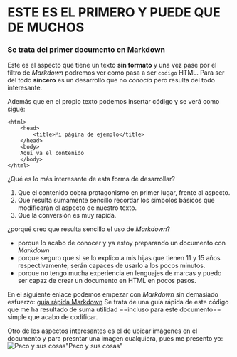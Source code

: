 # ESTE ES EL PRIMERO Y PUEDE QUE DE MUCHOS
### Se trata del primer documento en Markdown

Este es el aspecto que tiene un texto **sin formato** y una vez pase por el filtro de *Markdown* 
podremos ver como pasa a ser `codigo` HTML. 
Para ser del todo **sincero** es un desarrollo que no *conocía* pero resulta del todo interesante.

Además que en el propio texto podemos insertar código y se verá como sigue: 

```
<html>
	<head>
		<title>Mi página de ejemplo</title>
	</head>
	<body>
	Aquí va el contenido
	</body>
</html>
``` 

¿Qué es lo más interesante de esta forma de desarrollar?
1. Que el contenido cobra protagonismo en primer lugar, frente al aspecto.
2. Que resulta sumamente sencillo recordar los símbolos básicos que modificarán el aspecto de nuestro texto.
3. Que la conversión es muy rápida.

¿porqué creo que resulta sencillo el uso de *Markdown*?
- porque lo acabo de conocer y ya estoy preparando un documento con *Markdown*
- porque seguro que si se lo explico a mis hijas que tienen 11 y 15 años respectivamente, serán capaces de usarlo a los pocos minutos.
- porque no tengo mucha experiencia en lenguajes de marcas y puedo ser capaz de crear un documento en HTML en pocos pasos.

En el siguiente enlace podemos empezar con *Markdown* sin demasiado esfuerzo: [guía rápida Markdown](https://www.markdownguide.org/cheat-sheet/)
Se trata de una guía rápida de este código que me ha resultado de suma utilidad ==incluso para este documento== simple que acabo de codificar.

Otro de los aspectos interesantes es el de ubicar imágenes en el documento y para presntar una imagen cualquiera, pues me presento yo:
![Paco y sus cosas](paco.png)"Paco y sus cosas"
